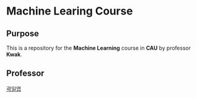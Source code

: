 # Machine Learing Course

## Purpose
This is a repository for the **Machine Learning** course in **CAU** by professor **Kwak**.

## Professor
[곽일엽](https://github.com/ikwak2)
